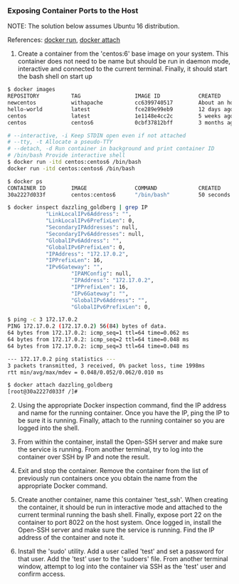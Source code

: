 ### Exposing Container Ports to the Host

NOTE: The solution below assumes Ubuntu 16 distribution.

References: [docker run](https://docs.docker.com/engine/reference/commandline/run/), [docker attach](https://docs.docker.com/engine/reference/commandline/attach/) 

1. Create a container from the 'centos:6' base image on your system. This container does not need to be name but should be run in daemon mode, interactive and connected to the current terminal. Finally, it should start the bash shell on start up
```bash
$ docker images
REPOSITORY          TAG                 IMAGE ID            CREATED             SIZE
newcentos           withapache          cc6399740517        About an hour ago   306MB
hello-world         latest              fce289e99eb9        12 days ago         1.84kB
centos              latest              1e1148e4cc2c        5 weeks ago         202MB
centos              centos6             0cbf37812bff        3 months ago        194MB
```
```bash
# --interactive, -i Keep STDIN open even if not attached
# --tty, -t Allocate a pseudo-TTY
# --detach, -d Run container in background and print container ID
# /bin/bash Provide interactive shell
$ docker run -itd centos:centos6 /bin/bash
docker run -itd centos:centos6 /bin/bash
```
```bash
$ docker ps
CONTAINER ID        IMAGE               COMMAND             CREATED             STATUS              PORTS               NAMES
30a2227d033f        centos:centos6      "/bin/bash"         50 seconds ago      Up 49 seconds                           dazzling_goldberg
```
```bash
$ docker inspect dazzling_goldberg | grep IP
            "LinkLocalIPv6Address": "",
            "LinkLocalIPv6PrefixLen": 0,
            "SecondaryIPAddresses": null,
            "SecondaryIPv6Addresses": null,
            "GlobalIPv6Address": "",
            "GlobalIPv6PrefixLen": 0,
            "IPAddress": "172.17.0.2",
            "IPPrefixLen": 16,
            "IPv6Gateway": "",
                    "IPAMConfig": null,
                    "IPAddress": "172.17.0.2",
                    "IPPrefixLen": 16,
                    "IPv6Gateway": "",
                    "GlobalIPv6Address": "",
                    "GlobalIPv6PrefixLen": 0,
```
```bash
$ ping -c 3 172.17.0.2
PING 172.17.0.2 (172.17.0.2) 56(84) bytes of data.
64 bytes from 172.17.0.2: icmp_seq=1 ttl=64 time=0.062 ms
64 bytes from 172.17.0.2: icmp_seq=2 ttl=64 time=0.048 ms
64 bytes from 172.17.0.2: icmp_seq=3 ttl=64 time=0.048 ms

--- 172.17.0.2 ping statistics ---
3 packets transmitted, 3 received, 0% packet loss, time 1998ms
rtt min/avg/max/mdev = 0.048/0.052/0.062/0.010 ms
```
```bash
$ docker attach dazzling_goldberg
[root@30a2227d033f /]#
```

2. Using the appropriate Docker inspection command, find the IP address and name for the running container. Once you have the IP, ping the IP to be sure it is running. Finally, attach to the running container so you are logged into the shell.

3. From within the container, install the Open-SSH server and make sure the service is running. From another terminal, try to log into the container over SSH by IP and note the result.

4. Exit and stop the container. Remove the container from the list of previously run containers once you obtain the name from the appropriate Docker command.

5. Create another container, name this container 'test_ssh'. When creating the container, it should be run in interactive mode and attached to the current terminal running the bash shell. Finally, expose port 22 on the container to port 8022 on the host system. Once logged in, install the Open-SSH server and make sure the service is running. Find the IP address of the container and note it.

6. Install the 'sudo' utility. Add a user called 'test' and set a password for that user. Add the 'test' user to the 'sudoers' file. From another terminal window, attempt to log into the container via SSH as the 'test' user and confirm access.
